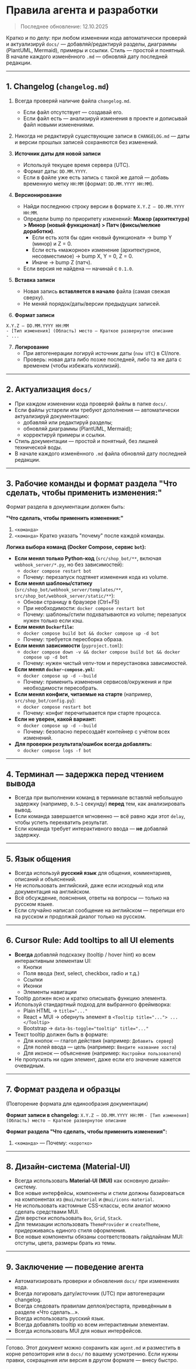 # Правила агента и разработки

> Последнее обновление: 12.10.2025

Кратко и по делу: при любом изменении кода автоматически проверяй и актуализируй `docs/` — добавляй/редактируй разделы, диаграммы (PlantUML, Mermaid), примеры и ссылки. Стиль — простой и понятный. В начале каждого изменённого `.md` — обновляй дату последней редакции.

---

## 1. Changelog (`changelog.md`)
1. Всегда проверяй наличие файла `changelog.md`.
   - Если файл отсутствует — создавай его.
   - Если файл есть — анализируй изменения в проекте и дописывай файл новыми изменениями.

2. Никогда не редактируй существующие записи в `CHANGELOG.md` — даты и версии прошлых записей сохраняются без изменений.

3. **Источник даты для новой записи**
   - Используй текущее время сервера (UTC).
   - Формат даты: `DD.MM.YYYY`.
   - Если в файле уже есть запись с такой же датой — добавь временную метку `HH:MM` (формат: `DD.MM.YYYY HH:MM`).

4. **Версионирование**
   - Найди последнюю строку версии в формате `X.Y.Z – DD.MM.YYYY HH:MM`.
   - Определи bump по приоритету изменений: **Мажор (архитектура) > Минор (новый функционал) > Патч (фиксы/мелкие доработки)**.
     - Если есть хотя бы один «новый функционал» → bump Y (минор) и Z = 0.
     - Если есть «мажорное» изменение (архитектурное, несовместимое) → bump X, Y = 0, Z = 0.
     - Иначе → bump Z (патч).
   - Если версия не найдена — начинай с `0.1.0`.

5. **Вставка записи**
   - Новая запись **вставляется в начало** файла (самая свежая сверху).
   - Не меняй порядок/даты/версии предыдущих записей.

6. **Формат записи**
```
X.Y.Z – DD.MM.YYYY HH:MM
- [Тип изменения] (Область) место — Краткое развернутое описание
- ...
```

7. **Логирование**
   - При автогенерации логируй источник даты (`now UTC`) в CI/логе.
   - Проверь: новая дата либо позже последней, либо та же дата с временем (чтобы избежать коллизий).

---

## 2. Актуализация `docs/`
- При каждом изменении кода проверяй файлы в папке `docs/`.
- Если файлы устарели или требуют дополнения — автоматически актуализируй документацию:
  - добавляй или редактируй разделы;
  - обновляй диаграммы (PlantUML, Mermaid);
  - корректируй примеры и ссылки.
- Стиль документации — простой и понятный, без лишней технической воды.
- В начале каждого изменённого `.md` файла обновляй дату последней редакции.

---

## 3. Рабочие команды и формат раздела "Что сделать, чтобы применить изменения:"
Формат раздела в документации должен быть:

**"Что сделать, чтобы применить изменения:"**
1) `<команда>`
2) `<команда>`
Кратко указать "почему" после каждой команды.

**Логика выбора команд (Docker Compose, сервис `bot`):**
- **Если менял только Python-код** (`src/shop_bot/**`, включая `webhook_server/*.py`, но без зависимостей):
  - `docker compose restart bot`
  - Почему: перезапуск подтянет изменения кода из volume.
- **Если менял шаблоны/статику** (`src/shop_bot/webhook_server/templates/**`, `src/shop_bot/webhook_server/static/**`):
  - Обнови страницу в браузере (Ctrl+F5)
  - При необходимости: `docker compose restart bot`
  - Почему: шаблоны/стили подхватываются из volume; перезапуск нужен только если кэш.
- **Если менял `Dockerfile`:**
  - `docker compose build bot && docker compose up -d bot`
  - Почему: требуется пересборка образа.
- **Если менял зависимости** (`pyproject.toml`):
  - `docker compose down -v && docker compose build bot && docker compose up -d bot`
  - Почему: нужен чистый venv-том и переустановка зависимостей.
- **Если менял `docker-compose.yml`:**
  - `docker compose up -d --build`
  - Почему: применить изменения сервисов/окружения и при необходимости пересобрать.
- **Если менял конфиги, читаемые на старте** (например, `src/shop_bot/config.py`):
  - `docker compose restart bot`
  - Почему: конфиг перечитывается при старте процесса.
- **Если не уверен, какой вариант:**
  - `docker compose up -d --build`
  - Почему: безопасно пересоздаёт контейнер с учётом всех изменений.
- **Для проверки результата/ошибок всегда добавлять:**
  - `docker compose logs -f bot`

---

## 4. Терминал — задержка перед чтением вывода
- Всегда при выполнении команд в терминале вставляй небольшую задержку (например, `0.5–1` секунду) **перед** тем, как анализировать вывод.
- Если команда завершается мгновенно — всё равно жди этот `delay`, чтобы успеть перехватить результат.
- Если команда требует интерактивного ввода — **не** добавляй задержку.

---

## 5. Язык общения
- Всегда используй **русский язык** для общения, комментариев, описаний и объяснений.
- Не использовать английский, даже если исходный код или документация на английском.
- Всё обсуждение, пояснения, ответы на вопросы — только на русском языке.
- Если случайно написал сообщение на английском — перепиши его на русском и продолжай диалог только на русском.

---

## 6. Cursor Rule: Add tooltips to all UI elements
- **Всегда** добавляй подсказку (tooltip / hover hint) ко всем интерактивным элементам UI:
  - Кнопки
  - Поля ввода (text, select, checkbox, radio и т.д.)
  - Ссылки
  - Иконки
  - Элементы навигации
- Tooltip должен ясно и кратко описывать функцию элемента.
- Используй стандартный подход для выбранного фреймворка:
  - Plain HTML → `title="..."`
  - React + MUI → обернуть элемент в `<Tooltip title="..."> ... </Tooltip>`
  - Bootstrap → `data-bs-toggle="tooltip" title="..."`
- Текст tooltip должен быть в формате:
  - Для кнопок — глагол действия (например: `Добавить сервер`)
  - Для полей ввода — цель (например: `Введите название хоста`)
  - Для иконок — объяснение (например: `Настройки пользователя`)
- Не пропускать ни один элемент, даже если его значение кажется очевидным.

---

## 7. Формат раздела и образцы
(Повторение формата для единообразия документации)

**Формат записи в changelog:**
`X.Y.Z – DD.MM.YYYY HH:MM`
`- [Тип изменения] (Область) место — Краткое развернутое описание`

**Формат раздела "Что сделать, чтобы применить изменения":**
1) `<команда>` — Почему: `<коротко>`

---

## 8. Дизайн-система (Material-UI)
- Всегда использовать **Material-UI (MUI)** как основную дизайн-систему.
- Все новые интерфейсы, компоненты и стили должны базироваться на компонентах из `@mui/material` и `@mui/icons-material`.
- Не использовать кастомные CSS-классы, если аналог можно сделать средствами MUI.
- Для верстки использовать `Box`, `Grid`, `Stack`.
- Для темизации использовать `ThemeProvider` и `createTheme`, придерживаясь единого стиля оформления.
- Все новые компоненты обязаны соответствовать гайдлайнам MUI: отступы, цвета, размеры брать из темы.

---

## 9. Заключение — поведение агента
- Автоматизировать проверки и обновления `docs/` при изменениях кода.
- Всегда логировать дату/источник (UTC) при автогенерации changelog.
- Всегда следовать правилам деплоя/рестарта, приведённым в разделе «Что сделать...».
- Всегда использовать русский язык.
- Всегда добавлять tooltip ко всем интерактивным элементам.
- Всегда использовать MUI для новых интерфейсов.

---

Готово. Этот документ можно сохранить как `agent.md` и разместить в корне репозитория или в `docs/` по вашему усмотрению. Если нужны правки, сокращения или версия в другом формате — внесу быстро.

